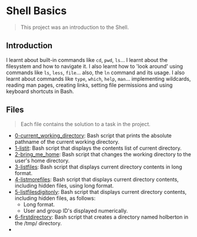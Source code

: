 # Shell Basics

> This project was an introduction to the Shell.

## Introduction

I learnt about built-in commands like `cd`, `pwd`, `ls`... I learnt about the filesystem and how to navigate it.
I also learnt how to 'look around' using commands like `ls`, `less`, `file`... also, the `ln` command and its usage.
I also learnt about commands like `type`, `which`, `help`, `man`... implementing wildcards, reading man pages, creating links, setting file permissions and using keyboard shortcuts in Bash.

## Files

> Each file contains the solution to a task in the project.

- [0-current_working_directory](https://github.com/Ebube-Ochemba/alx-system_engineering-devops/blob/master/0x00-shell_basics/0-current_working_directory): Bash script that prints the absolute pathname of the current working directory.
- [1-listit](https://github.com/Ebube-Ochemba/alx-system_engineering-devops/blob/master/0x00-shell_basics/1-listit): Bash script that displays the contents list of current directory.
- [2-bring_me_home](https://github.com/Ebube-Ochemba/alx-system_engineering-devops/blob/master/0x00-shell_basics/2-bring_me_home): Bash script that changes the working directory to the user's home directory.
- [3-listfiles](https://github.com/Ebube-Ochemba/alx-system_engineering-devops/blob/master/0x00-shell_basics/3-listfiles): Bash script that displays current directory contents in long format.
- [4-listmorefiles](https://github.com/Ebube-Ochemba/alx-system_engineering-devops/blob/master/0x00-shell_basics/4-listmorefiles): Bash script that displays current directory contents, including hidden files, using long format.
- [5-listfilesdigitonly](https://github.com/Ebube-Ochemba/alx-system_engineering-devops/blob/master/0x00-shell_basics/5-listfilesdigitonly): Bash script that displays current directory contents, including hidden files, as follows:
	- Long format.
	- User and group ID's displayed numerically.
- [6-firstdirectory](https://github.com/Ebube-Ochemba/alx-system_engineering-devops/blob/master/0x00-shell_basics/6-firstdirectory): Bash script that creates a directory named holberton in the /tmp/ directory.
- 

